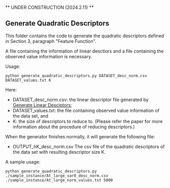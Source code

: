 ** UNDER CONSTRUCTION (2024.2.11) **

## Generate Quadratic Descriptors

This folder contains the code to generate the quadratic descriptors defined in Section 3, paragraph "Feature Function".

A file containing the information of linear desctiors and a file containing the observed value information is necessary.

Usage:

```
python generate_quadratic_descriptors.py DATASET_desc_norm.csv DATASET_values.txt K
```

Here:
- DATASET_desc_norm.csv: the linear descriptor file generated by [Generate Linear Desciptors](HPS/Module_1/Generate_Linear_Descriptors);
- DATASET_values.txt: the file containing observed value information of the data set, and
- K: the size of descriptors to reduce to. (Please refer the paper for more information about the procedure of reducing descriptors.)
  
When the generator finishes normally, it will generate the following file:
- OUTPUT_hK_desc_norm.csv
  The csv file of the quadratic descriptors of the data set with resulting descriptor size K.

A sample usage:

```
python generate_quadratic_descriptors.py ./sample_instance/At_large_var0_desc_norm.csv ./sample_instance/At_large_norm_values.txt 5000
```

